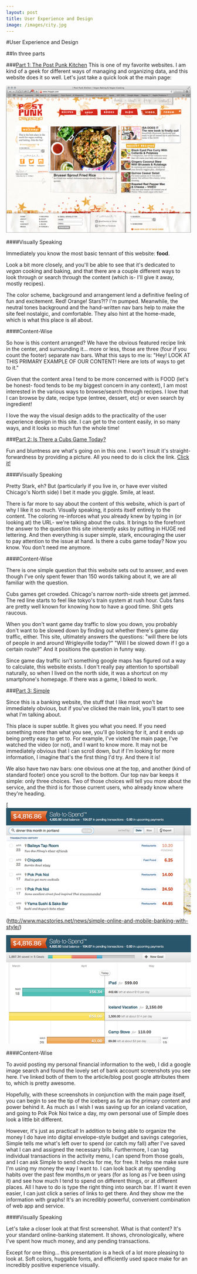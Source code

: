 ```yaml
---
layout: post
title: User Experience and Design
image: /images/city.jpg 
---
```


#User Experience and Design

##In three parts


###[Part 1: The Post Punk Kitchen](http://www.theppk.com)
This is one of my favorite websites. I am kind of a geek for different ways of managing and organizing data, and this website does it so well. Let's just take a quick look at the main page:

[![image](/images/ppk.png)](http://www.theppk.com)

####Visually Speaking

Immediately you know the most basic tennant of this website: <strong>food</strong>.

Look a bit more closely, and you'll be able to see that it's dedicated to <em>vegan</em> cooking and baking, and that there are a couple different ways to look through or search through the content (which is- I'll give it away, mostly recipes).

The color scheme, background and arrangement lend a definitive feeling of fun and excitement. Red! Orange! Stars?!? I'm pumped. Meanwhile, the neutral tones background and the hand-written nav bars help to make the site feel nostalgic, and comfortable. They also hint at the home-made, which is what this place is all about.

####Content-Wise

So how is this content arranged? We have the obvious featured recipe link in the center, and surrounding it... more or less, those are three (four if you count the footer) separate nav bars. What this says to me is: "Hey! LOOK AT THIS PRIMARY EXAMPLE OF OUR CONTENT! Here are lots of ways to get to it."

Given that the content area I tend to be more concerned with is FOOD (let's be honest- food tends to be my biggest concern in any context), I am most interested in the various ways to browse/search through recipes. I love that I can browse by date, recipe type (entree, dessert, etc) or even search by ingredient!

I love the way the visual design adds to the practicality of the user experience design in this site. I can get to the content easily, in so many ways, and it looks so much fun the whole time!


###[Part 2: Is There a Cubs Game Today?](http://www.isthereacubsgametoday.com)

Fun and bluntness are what's going on in this one. I won't insult it's straight-forwardness by providing a picture. All you need to do is click the link. [Click it!](http://www.isthereacubsgametoday.com)

####Visually Speaking

Pretty Stark, eh? But (particularly if you live in, or have ever visited Chicago's North side) I bet it made you giggle. Smile, at least.

There is far more to say about the content of this website, which is part of why I like it so much. Visually speaking, it points itself entirely to the content. The coloring re-inforces what you already knew by typing in (or looking at) the URL- we're talking about the cubs. It brings to the forefront the answer to the question this site inherently asks by putting in HUGE red lettering. And then everything is super simple, stark, encouraging the user to pay attention to the issue at hand. Is there a cubs game today? Now you know. You don't need me anymore.

####Content-Wise

There is one simple question that this website sets out to answer, and even though I've only spent fewer than 150 words talking about it, we are all familiar with the question.

Cubs games get crowded. Chicago's narrow north-side streets get jammed. The red line starts to feel like tokyo's train system at rush hour. Cubs fans are pretty well known for knowing how to have a good time. Shit gets raucous.

When you don't want game day traffic to slow you down, you probably don't want to be slowed down by finding out whether there's game day traffic, either. This site, ultimately answers the questions: "will there be lots of people in and around Wrigleyville today?" "Will I be slowed down if I go a certain route?" And it positions the question in funny way.

Since game day traffic isn't something google maps has figured out a way to calculate, this website exists. I don't really pay attention to sportsball naturally, so when I lived on the north side, it was a shortcut on my smartphone's homepage. If there was a game, I biked to work.

###[Part 3: Simple](http://www.simple.com)

Since this is a banking website, the stuff that I like msot won't be immediately obvious, but if you've clicked the main link, you'll start to see what I'm talking about.

This place is super subtle. It gives you what you need. If you need something more than what you see, you'll go looking for it, and it ends up being pretty easy to get to. For example, I've visted the main page, I've watched the video (or not), and I want to know more. It may not be immediately obvious that I can scroll down, but if I'm looking for more information, I imagine that's the first thing I'd try. And there it is!

We also have two nav bars: one obvious one at the top, and another (kind of standard footer) once you scroll to the bottom. Our top nav bar keeps it simple: only three choices. Two of those choices will tell you more about the service, and the third is for those current users, who already know where they're heading.

[![insert wireframe here](/images/simple.png)(http://www.macstories.net/news/simple-online-and-mobile-banking-with-style/)

[![insert wireframe here](/images/simplegoals.png)](http://www.macstories.net/news/simple-online-and-mobile-banking-with-style/)

####Content-Wise

To avoid posting my personal financial information to the web, I did a google image search and found the lovely set of bank account screenshots you see here. I've linked both of them to the article/blog post google attributes them to, which is pretty awesome.

Hopefully, with these screenshots in conjunction with the main page itself, you can begin to see the tip of the iceberg as far as the primary content and power behind it. As much as I wish I was saving up for an iceland vacation, and going to Pok Pok Noi twice a day, my own personal use of Simple does look a little bit different. 

However, it's just as practical! In addition to being able to organize the money I do have into digital envelope-style budget and savings categories, Simple tells me what's left over to spend (or catch my fall) after I've saved what I can and assigned the necessary bills. Furthermore, I can tag individual transactions in the activity menu, I can spend from those goals, and I can ask Simple to send checks for me, for free. It helps me make sure I'm using my money the way I want to. I can look back at my spending habits over the past few months,m or years (for as long as I've been using it) and see how much I tend to spend on different things, or at different places. All I have to do is type the right thing into search bar. If I want it even easier, I can just click a series of links to get there. And they show me the information with graphs! It's an incredibly powerful, convenient combination of web app and service.

####Visually Speaking

Let's take a closer look at that first screenshot. What is that content? It's your standard online-banking statement. It shows, chronologically, where I've spent how much money, and any pending transactions.

Except for one thing... this presentation is a heck of a lot more pleasing to look at. Soft colors, huggable fonts, and efficiently used space make for an incredibly positive experience visually.

